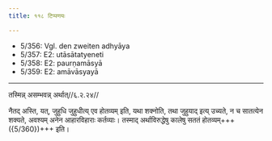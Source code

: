 ```yaml
---
title: ११८ टिप्पणयः

---
```

- 5/356: Vgl. den zweiten adhyāya
- 5/357: E2: utāsātatyeneti
- 5/358: E2: paurṇamāsyā
- 5/359: E2: amāvāsyayā

____________________________________________


तस्मिन्न् असम्भवन्न् अर्थात्//६.२.२४//

नैतद् अस्ति, यत्, जुहुधि जुहुधीत्य् एव होतव्यम् इति, यथा शक्नोति, तथा जुहुयाद् इत्य् उच्यते, न च सातत्येन शक्यते, अवश्यम् अनेन आहारविहाराः कर्तव्याः। तस्माद् अर्थाविरुद्धेषु कालेषु सततं होतव्यम्+++({5/360})+++ इति।